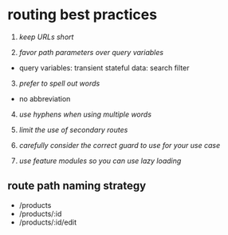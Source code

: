 # routing best practices

1. *keep URLs short*

2. *favor path parameters over query variables*
  - query variables: transient stateful data: search filter

3. *prefer to spell out words*
  - no abbreviation

4. *use hyphens when using multiple words*

5. *limit the use of secondary routes*

6. *carefully consider the correct guard to use for your use case*

7. *use feature modules so you can use lazy loading*

## route path naming strategy

- /products
- /products/:id
- /products/:id/edit
